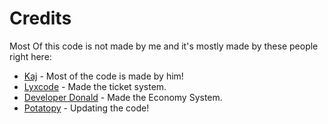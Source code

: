 # Credits

Most Of this code is not made by me and it's mostly made by these people right here:

- [Kaj](https://www.youtube.com/channel/UCFKUcd-SVL0CneGDZ7AbKQw) - Most of the code is made by him!
- [Lyxcode](https://www.youtube.com/c/Lyxcode) - Made the ticket system.
- [Developer Donald](https://www.youtube.com/c/DeveloperDonald) - Made the Economy System.
- [Potatopy](https://solo.to/wtr) - Updating the code!